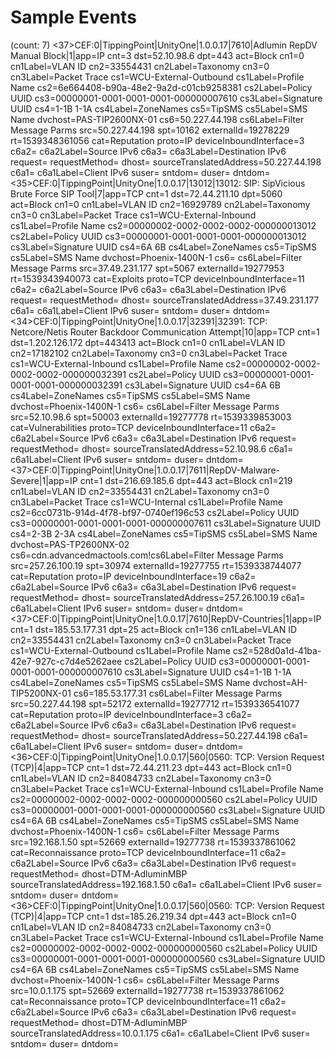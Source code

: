 # Sample Events 

(count: 7)
<37>CEF:0|TippingPoint|UnityOne|1.0.0.17|7610|Adlumin RepDV Manual Block|1|app=IP cnt=3 dst=52.10.98.6 dpt=443 act=Block cn1=0 cn1Label=VLAN ID cn2=33554431 cn2Label=Taxonomy cn3=0 cn3Label=Packet Trace cs1=WCU-External-Outbound cs1Label=Profile Name cs2=6e664408-b90a-48e2-9a2d-c01cb9258381 cs2Label=Policy UUID cs3=00000001-0001-0001-0001-000000007610 cs3Label=Signature UUID cs4=1-1B 1-1A cs4Label=ZoneNames cs5=TipSMS cs5Label=SMS Name dvchost=PAS-TIP2600NX-01 cs6=50.227.44.198 cs6Label=Filter Message Parms src=50.227.44.198 spt=10162 externalId=19278229 rt=1539348361056 cat=Reputation proto=IP deviceInboundInterface=3 c6a2= c6a2Label=Source IPv6 c6a3= c6a3Label=Destination IPv6 request= requestMethod= dhost= sourceTranslatedAddress=50.227.44.198 c6a1= c6a1Label=Client IPv6 suser= sntdom= duser= dntdom=<35>CEF:0|TippingPoint|UnityOne|1.0.0.17|13012|13012: SIP: SipVicious Brute Force SIP Tool|7|app=TCP cnt=1 dst=72.44.211.10 dpt=5060 act=Block cn1=0 cn1Label=VLAN ID cn2=16929789 cn2Label=Taxonomy cn3=0 cn3Label=Packet Trace cs1=WCU-External-Inbound cs1Label=Profile Name cs2=00000002-0002-0002-0002-000000013012 cs2Label=Policy UUID cs3=00000001-0001-0001-0001-000000013012 cs3Label=Signature UUID cs4=6A 6B cs4Label=ZoneNames cs5=TipSMS cs5Label=SMS Name dvchost=Phoenix-1400N-1 cs6= cs6Label=Filter Message Parms src=37.49.231.177 spt=5067 externalId=19277953 rt=1539343940073 cat=Exploits proto=TCP deviceInboundInterface=11 c6a2= c6a2Label=Source IPv6 c6a3= c6a3Label=Destination IPv6 request= requestMethod= dhost= sourceTranslatedAddress=37.49.231.177 c6a1= c6a1Label=Client IPv6 suser= sntdom= duser= dntdom=<34>CEF:0|TippingPoint|UnityOne|1.0.0.17|32391|32391: TCP: Netcore/Netis Router Backdoor Communication Attempt|10|app=TCP cnt=1 dst=1.202.126.172 dpt=443413 act=Block cn1=0 cn1Label=VLAN ID cn2=17182102 cn2Label=Taxonomy cn3=0 cn3Label=Packet Trace cs1=WCU-External-Inbound cs1Label=Profile Name cs2=00000002-0002-0002-0002-000000032391 cs2Label=Policy UUID cs3=00000001-0001-0001-0001-000000032391 cs3Label=Signature UUID cs4=6A 6B cs4Label=ZoneNames cs5=TipSMS cs5Label=SMS Name dvchost=Phoenix-1400N-1 cs6= cs6Label=Filter Message Parms src=52.10.98.6 spt=50003 externalId=19277778 rt=1539339853003 cat=Vulnerabilities proto=TCP deviceInboundInterface=11 c6a2= c6a2Label=Source IPv6 c6a3= c6a3Label=Destination IPv6 request= requestMethod= dhost= sourceTranslatedAddress=52.10.98.6 c6a1= c6a1Label=Client IPv6 suser= sntdom= duser= dntdom=<37>CEF:0|TippingPoint|UnityOne|1.0.0.17|7611|RepDV-Malware-Severe|1|app=IP cnt=1 dst=216.69.185.6 dpt=443 act=Block cn1=219 cn1Label=VLAN ID cn2=33554431 cn2Label=Taxonomy cn3=0 cn3Label=Packet Trace cs1=WCU-Internal cs1Label=Profile Name cs2=6cc0731b-914d-4f78-bf97-0740ef196c53 cs2Label=Policy UUID cs3=00000001-0001-0001-0001-000000007611 cs3Label=Signature UUID cs4=2-3B 2-3A cs4Label=ZoneNames cs5=TipSMS cs5Label=SMS Name dvchost=PAS-TP2600NX-02 cs6=cdn.advancedmactools.com!cs6Label=Filter Message Parms src=257.26.100.19 spt=30974 externalId=19277755 rt=1539338744077 cat=Reputation proto=IP deviceInboundInterface=19 c6a2= c6a2Label=Source IPv6 c6a3= c6a3Label=Destination IPv6 request= requestMethod= dhost= sourceTranslatedAddress=257.26.100.19 c6a1= c6a1Label=Client IPv6 suser= sntdom= duser= dntdom=<37>CEF:0|TippingPoint|UnityOne|1.0.0.17|7610|RepDV-Countries|1|app=IP cnt=1 dst=185.53.177.31 dpt=25 act=Block cn1=136 cn1Label=VLAN ID cn2=33554431 cn2Label=Taxonomy cn3=0 cn3Label=Packet Trace cs1=WCU-External-Outbound cs1Label=Profile Name cs2=528d0a1d-41ba-42e7-927c-c7d4e5262aee cs2Label=Policy UUID cs3=00000001-0001-0001-0001-000000007610 cs3Label=Signature UUID cs4=1-1B 1-1A cs4Label=ZoneNames cs5=TipSMS cs5Label=SMS Name dvchost=AH-TIP5200NX-01 
cs6=185.53.177.31 cs6Label=Filter Message Parms src=50.227.44.198 spt=52172 externalId=19277712 rt=1539336541077 cat=Reputation proto=IP deviceInboundInterface=3 c6a2= c6a2Label=Source IPv6 c6a3= c6a3Label=Destination IPv6 request= requestMethod= dhost= sourceTranslatedAddress=50.227.44.198 c6a1= c6a1Label=Client IPv6 suser= sntdom= duser= dntdom=<36>CEF:0|TippingPoint|UnityOne|1.0.0.17|560|0560: TCP: Version Request (TCP)|4|app=TCP cnt=1 dst=72.44.211.23 dpt=443 act=Block cn1=0 cn1Label=VLAN ID cn2=84084733 cn2Label=Taxonomy cn3=0 cn3Label=Packet Trace cs1=WCU-External-Inbound cs1Label=Profile Name cs2=00000002-0002-0002-0002-000000000560 cs2Label=Policy UUID cs3=00000001-0001-0001-0001-000000000560 cs3Label=Signature UUID cs4=6A 6B cs4Label=ZoneNames cs5=TipSMS cs5Label=SMS Name dvchost=Phoenix-1400N-1 cs6= cs6Label=Filter Message Parms src=192.168.1.50 spt=52669 externalId=19277738 rt=1539337861062 cat=Reconnaissance proto=TCP deviceInboundInterface=11 c6a2= c6a2Label=Source IPv6 c6a3= c6a3Label=Destination IPv6 request= requestMethod= dhost=DTM-AdluminMBP sourceTranslatedAddress=192.168.1.50 c6a1= c6a1Label=Client IPv6 suser= sntdom= duser= dntdom=<36>CEF:0|TippingPoint|UnityOne|1.0.0.17|560|0560: TCP: Version Request (TCP)|4|app=TCP cnt=1 dst=185.26.219.34 dpt=443 act=Block cn1=0 cn1Label=VLAN ID cn2=84084733 cn2Label=Taxonomy cn3=0 cn3Label=Packet Trace cs1=WCU-External-Inbound cs1Label=Profile Name cs2=00000002-0002-0002-0002-000000000560 cs2Label=Policy UUID cs3=00000001-0001-0001-0001-000000000560 cs3Label=Signature UUID cs4=6A 6B cs4Label=ZoneNames cs5=TipSMS cs5Label=SMS Name dvchost=Phoenix-1400N-1 cs6= cs6Label=Filter Message Parms src=10.0.1.175 spt=52669 externalId=19277738 rt=1539337861062 cat=Reconnaissance proto=TCP deviceInboundInterface=11 c6a2= c6a2Label=Source IPv6 c6a3= c6a3Label=Destination IPv6 request= requestMethod= dhost=DTM-AdluminMBP sourceTranslatedAddress=10.0.1.175 c6a1= c6a1Label=Client IPv6 suser= sntdom= duser= dntdom=